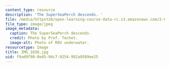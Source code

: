 ```yaml
---
content_type: resource
description: 'The SuperSeaPerch descends. '
file: /media/https%3A/open-learning-course-data-rc.s3.amazonaws.com/2-011-introduction-to-ocean-science-and-engineering-spring-2006/f9ad9f980e4594c79254992a9589ee25_IMG_1636.jpg
file_type: image/jpeg
image_metadata:
  caption: The SuperSeaPerch descends.
  credit: Photo by Prof. Techet.
  image-alt: Photo of ROV underwater.
resourcetype: Image
title: IMG_1636.jpg
uid: f9ad9f98-0e45-94c7-9254-992a9589ee25
---
```

